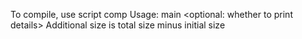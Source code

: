 To compile, use script comp
Usage:
main <initial size> <additional size> <optional: whether to print details>
Additional size is total size minus initial size
